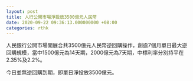 ```yaml
---
layout: post
title: 人行公開市場淨投放3500億元人民幣
date: 2020-09-22 09:36:13.000000000 +08:00
categories: rthk
---
```


人民銀行公開市場開展合共3500億元人民幣逆回購操作，創逾7個月單日最大逆回購規模，當中1500億元為14天期，2000億元為7天期，中標利率分別持平在2.35%及2.2%。

今日並無逆回購到期，即單日淨投放3500億元。
